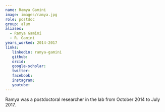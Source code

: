 ```yaml
---
name: Ramya Gamini
image: images/ramya.jpg
role: postdoc
group: alum
aliases:
  - Ramya Gamini
  - R. Gamini
years_worked: 2014-2017
links:
   linkedin: ramya-gamini
   github:
   orcid: 
   google-scholar:
   twitter:
   facebook:
   instagram: 
   youtube:
---
```


Ramya was a postdoctoral researcher in the lab from October 2014 to July 2017.